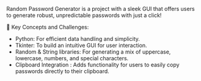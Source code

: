 Random Password Generator is a project with a sleek GUI that offers users to generate robust, unpredictable passwords with just a click!

🔑 Key Concepts and Challenges:

+ Python: For efficient data handling and simplicity.
+ Tkinter: To build an intuitive GUI for user interaction.
+ Random & String libraries: For generating a mix of uppercase, lowercase, numbers, and special characters.
+ Clipboard Integration : Adds functionality for users to easily copy passwords directly to their clipboard.
